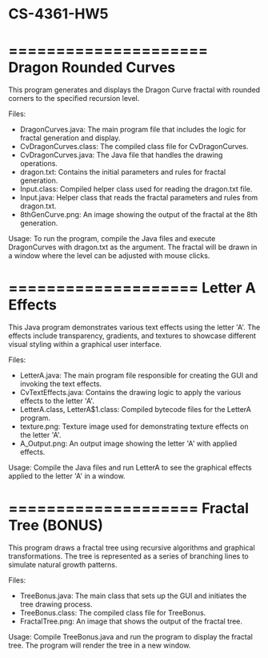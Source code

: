 # CS-4361-HW5
=====================
Dragon Rounded Curves
=====================

This program generates and displays the Dragon Curve fractal with rounded corners to the specified recursion level. 

Files:
- DragonCurves.java: The main program file that includes the logic for fractal generation and display.
- CvDragonCurves.class: The compiled class file for CvDragonCurves.
- CvDragonCurves.java: The Java file that handles the drawing operations.
- dragon.txt: Contains the initial parameters and rules for fractal generation.
- Input.class: Compiled helper class used for reading the dragon.txt file.
- Input.java: Helper class that reads the fractal parameters and rules from dragon.txt.
- 8thGenCurve.png: An image showing the output of the fractal at the 8th generation.

Usage:
To run the program, compile the Java files and execute DragonCurves with dragon.txt as the argument. The fractal will be drawn in a window where the level can be adjusted with mouse clicks.

====================
Letter A Effects 
====================

This Java program demonstrates various text effects using the letter 'A'. The effects include transparency, gradients, and textures to showcase different visual styling within a graphical user interface.

Files:
- LetterA.java: The main program file responsible for creating the GUI and invoking the text effects.
- CvTextEffects.java: Contains the drawing logic to apply the various effects to the letter 'A'.
- LetterA.class, LetterA$1.class: Compiled bytecode files for the LetterA program.
- texture.png: Texture image used for demonstrating texture effects on the letter 'A'.
- A_Output.png: An output image showing the letter 'A' with applied effects.

Usage:
Compile the Java files and run LetterA to see the graphical effects applied to the letter 'A' in a window.

====================
Fractal Tree (BONUS)
====================

This program draws a fractal tree using recursive algorithms and graphical transformations. The tree is represented as a series of branching lines to simulate natural growth patterns.

Files:
- TreeBonus.java: The main class that sets up the GUI and initiates the tree drawing process.
- TreeBonus.class: The compiled class file for TreeBonus.
- FractalTree.png: An image that shows the output of the fractal tree.

Usage:
Compile TreeBonus.java and run the program to display the fractal tree. The program will render the tree in a new window.


